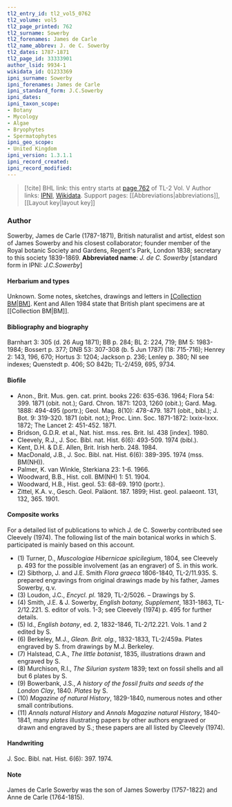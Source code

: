 ```yaml
---
tl2_entry_id: tl2_vol5_0762
tl2_volume: vol5
tl2_page_printed: 762
tl2_surname: Sowerby
tl2_forenames: James de Carle
tl2_name_abbrev: J. de C. Sowerby
tl2_dates: 1787-1871
tl2_page_id: 33333901
author_lsid: 9934-1
wikidata_id: Q1233369
ipni_surname: Sowerby
ipni_forenames: James de Carle
ipni_standard_form: J.C.Sowerby
ipni_dates: 
ipni_taxon_scope: 
- Botany
- Mycology
- Algae
- Bryophytes
- Spermatophytes
ipni_geo_scope: 
- United Kingdom
ipni_version: 1.3.1.1
ipni_record_created: 
ipni_record_modified:
---
```


> [!cite] BHL link: this entry starts at [page 762](https://www.biodiversitylibrary.org/page/33333901) of TL-2 Vol. V
> Author links: [IPNI](https://www.ipni.org/a/9934-1), [Wikidata](https://www.wikidata.org/wiki/Q1233369). Support pages: [[Abbreviations|abbreviations]], [[Layout key|layout key]]

### Author

Sowerby, James de Carle (1787-1871), British naturalist and artist, eldest son of James Sowerby and his closest collaborator; founder member of the Royal botanic Society and Gardens, Regent's Park, London 1838; secretary to this society 1839-1869. 
**Abbreviated name**: *J. de C. Sowerby* \[standard form in IPNI: *J.C.Sowerby*\]

#### Herbarium and types

Unknown. Some notes, sketches, drawings and letters in [[Collection BM|BM]](NH). Kent and Allen 1984 state that British plant specimens are at [[Collection BM|BM]].

#### Bibliography and biography

Barnhart 3: 305 (d. 26 Aug 1871); BB p. 284; BL 2: 224, 719; BM 5: 1983-1984; Bossert p. 377; DNB 53: 307-308 (b. 5 Jun 1787) (18: 715-716); Henrey 2: 143, 196, 670; Hortus 3: 1204; Jackson p. 236; Lenley p. 380; NI see indexes; Quenstedt p. 406; SO 842b; TL-2/459, 695, 9734.

#### Biofile

- Anon., Brit. Mus. gen. cat. print. books 226: 635-636. 1964; Flora 54: 399. 1871 (obit. not.); Gard. Chron. 1871: 1203, 1260 (obit.); Gard. Mag. 1888: 494-495 (portr.); Geol. Mag. 8(10): 478-479. 1871 (obit., bibl.); J. Bot. 9: 319-320. 1871 (obit. not.); Proc. Linn. Soc. 1871-1872: lxxix-lxxx. 1872; The Lancet 2: 451-452. 1871.
- Bridson, G.D.R. et al., Nat. hist. mss. res. Brit. Isl. 438 \[index\]. 1980.
- Cleevely, R.J., J. Soc. Bibl. nat. Hist. 6(6): 493-509. 1974 (bibl.).
- Kent, D.H. & D.E. Allen, Brit. Irish herb. 248. 1984.
- MacDonald, J.B., J. Soc. Bibl. nat. Hist. 6(6): 389-395. 1974 (mss. BM(NH)).
- Palmer, K. van Winkle, Sterkiana 23: 1-6. 1966.
- Woodward, B.B., Hist. coll. BM(NH) 1: 51. 1904.
- Woodward, H.B., Hist. geol. 53: 68-69. 1910 (portr.).
- Zittel, K.A. v., Gesch. Geol. Paläont. 187. 1899; Hist. geol. palaeont. 131, 132, 365. 1901.

#### Composite works

For a detailed list of publications to which J. de C. Sowerby contributed see Cleevely (1974). The following list of the main botanical works in which S. participated is mainly based on this account.
- (1) Turner, D., *Muscologiae Hibernicae spicilegium*, 1804, see Cleevely p. 493 for the possible involvement (as an engraver) of S. in this work.
- (2) Sibthorp, J. and J.E. Smith *Flora graeca* 1806-1840, TL-2/11.935. S. prepared engravings from original drawings made by his father, James Sowerby, q.v.
- (3) Loudon, J.C., *Encycl. pl.* 1829, TL-2/5026. – Drawings by S.
- (4) Smith, J.E. & J. Sowerby, *English botany, Supplement*, 1831-1863, TL-2/12.221. S. editor of vols. 1-3; see Cleevely (1974) p. 495 for further details.
- (5) Id., *English botany*, ed. 2, 1832-1846, TL-2/12.221. Vols. 1 and 2 edited by S.
- (6) Berkeley, M.J., *Glean. Brit. alg.*, 1832-1833, TL-2/459a. Plates engraved by S. from drawings by M.J. Berkeley.
- (7) Halstead, C.A., *The little botanist*, 1835, illustrations drawn and engraved by S.
- (8) Murchison, R.I., *The Silurian system* 1839; text on fossil shells and all but 6 plates by S.
- (9) Bowerbank, J.S., *A history of the fossil fruits and seeds of the London Clay*, 1840. *Plates* by S.
- (10) *Magazine of natural History*, 1829-1840, numerous notes and other small contributions.
- (11) *Annals natural History* and *Annals Magazine natural History*, 1840-1841, many *plates* illustrating papers by other authors engraved or drawn and engraved by S.; these papers are all listed by Cleevely (1974).

#### Handwriting

J. Soc. Bibl. nat. Hist. 6(6): 397. 1974.

#### Note

James de Carle Sowerby was the son of James Sowerby (1757-1822) and Anne de Carle (1764-1815).


